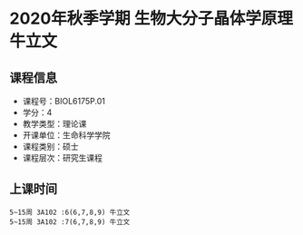 # 2020年秋季学期 生物大分子晶体学原理 牛立文






## 课程信息

- 课程号：BIOL6175P.01
- 学分：4
- 教学类型：理论课
- 开课单位：生命科学学院
- 课程类别：硕士
- 课程层次：研究生课程

## 上课时间

```
5~15周 3A102 :6(6,7,8,9) 牛立文
5~15周 3A102 :7(6,7,8,9) 牛立文
```


